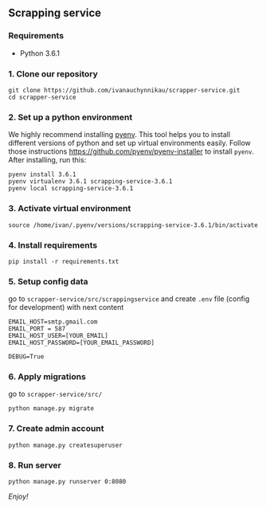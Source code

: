 ## Scrapping service

### Requirements
* Python 3.6.1

### 1. Clone our repository
    git clone https://github.com/ivanauchynnikau/scrapper-service.git
    cd scrapper-service

### 2. Set up a python environment
We highly recommend installing [pyenv](https://github.com/pyenv/pyenv). 
This tool helps you to install different versions of python and set up 
virtual environments easily. Follow those instructions https://github.com/pyenv/pyenv-installer 
to install `pyenv`. After installing, run this:

    pyenv install 3.6.1
    pyenv virtualenv 3.6.1 scrapping-service-3.6.1
    pyenv local scrapping-service-3.6.1
    
### 3. Activate virtual environment
    source /home/ivan/.pyenv/versions/scrapping-service-3.6.1/bin/activate
    
    
### 4. Install requirements
    pip install -r requirements.txt
    
### 5. Setup config data
go to `scrapper-service/src/scrappingservice` and create `.env` file (config for development) 
with next content

    EMAIL_HOST=smtp.gmail.com
    EMAIL_PORT = 587
    EMAIL_HOST_USER=[YOUR_EMAIL]
    EMAIL_HOST_PASSWORD=[YOUR_EMAIL_PASSWORD]
    
    DEBUG=True    
    
### 6. Apply migrations    
go to `scrapper-service/src/`

    python manage.py migrate
    
### 7. Create admin account
    python manage.py createsuperuser    
    
### 8. Run server    
    python manage.py runserver 0:8080

*Enjoy!*


    
     





